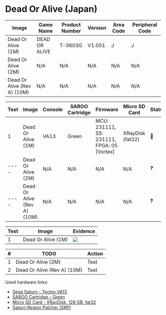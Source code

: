 # Dead Or Alive (Japan)

| Image                       | Game Name     | Product Number | Version | Area Code | Peripheral Code |
| --------------------------- | ------------- | -------------- | ------- | --------- | --------------- |
| Dead Or Alive (1M)          | DEAD OR ALIVE | T-3603G        | V1.001  | J         | J               |
| Dead Or Alive (2M)          | N/A           | N/A            | N/A     | N/A       | N/A             |
| Dead Or Alive (Rev A) (10M) | N/A           | N/A            | N/A     | N/A       | N/A             |

| Test | Image                       | Console | SAROO Cartridge | Firmware                                   | Micro SD Card    | Status     | Time Played |
| ---- | --------------------------- | ------- | --------------- | ------------------------------------------ | ---------------- | ---------- | ----------- |
| 1    | Dead Or Alive (1M)          | VA13    | Green           | MCU: 231111, SS: 231111, FPGA: 05 [Vortex] | XRayDisk (fat32) | :100:      | 13 minutes  |
| ---- | Dead Or Alive (2M)          | N/A     | N/A             | N/A                                        | N/A              | :question: | N/A         |
| ---- | Dead Or Alive (Rev A) (10M) | N/A     | N/A             | N/A                                        | N/A              | :question: | N/A         |

| Test | Image              | Evidence                                                                                         |
| ---- | ------------------ | ------------------------------------------------------------------------------------------------ |
| 1    | Dead Or Alive (1M) | [![](https://img.youtube.com/vi/30PiaAt4488/0.jpg)](https://www.youtube.com/watch?v=30PiaAt4488) |

| #   | TODO                        | Action |
| --- | --------------------------- | ------ |
| 1   | Dead Or Alive (2M)          | Test   |
| 2   | Dead Or Alive (Rev A) (10M) | Test   |

Used hardware links:

- [Sega Saturn - Tectoy VA13](../../../../Info/Consoles/VA13/README.md)
- [SAROO Cartridge - Green](../../../../Info/Cartridges/RetroGameParadiseStore/1.32F/README.md)
- [Micro SD Card - XRayDisk, 128 GB, fat32](../../../../Info/SdCards/XRayDisk/128GB/fat32/README.md)
- [Saturn Region Patcher (SRP)](https://segaxtreme.net/resources/saturn-region-patcher.81/download)
